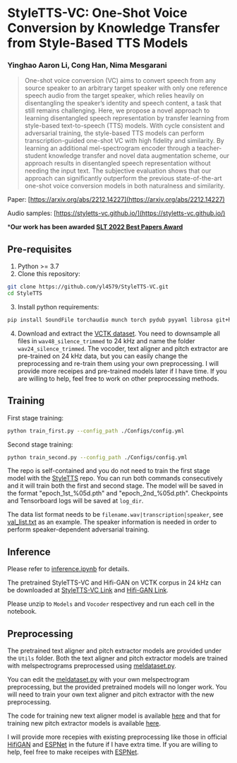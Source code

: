 # StyleTTS-VC: One-Shot Voice Conversion by Knowledge Transfer from Style-Based TTS Models

### Yinghao Aaron Li, Cong Han, Nima Mesgarani

> One-shot voice conversion (VC) aims to convert speech from any source speaker to an arbitrary target speaker with only one reference speech audio from the target speaker, which relies heavily on disentangling the speaker’s identity and speech content, a task that still remains challenging. Here, we propose a novel approach to learning disentangled speech representation by transfer learning from style-based text-to-speech (TTS) models. With cycle consistent and adversarial training, the style-based TTS models can perform transcription-guided one-shot VC with high fidelity and similarity. By learning an additional mel-spectrogram encoder through a teacher-student knowledge transfer and novel data augmentation scheme, our approach results in disentangled speech representation without needing the input text. The subjective evaluation shows that our approach can significantly outperform the previous state-of-the-art one-shot voice conversion models in both naturalness and similarity.

Paper: [https://arxiv.org/abs/2212.14227](https://arxiv.org/abs/2212.14227)

Audio samples: [https://styletts-vc.github.io/](https://styletts-vc.github.io/)

***Our work has been awarded [SLT 2022 Best Papers Award](https://slt2022.org/best-papers.php)**

## Pre-requisites
1. Python >= 3.7
2. Clone this repository:
```bash
git clone https://github.com/yl4579/StyleTTS-VC.git
cd StyleTTS
```
3. Install python requirements: 
```bash
pip install SoundFile torchaudio munch torch pydub pyyaml librosa git+https://github.com/resemble-ai/monotonic_align.git
```
4. Download and extract the [VCTK dataset](https://datashare.ed.ac.uk/handle/10283/3443). You need to downsample all files in `wav48_silence_trimmed` to 24 kHz and name the folder `wav24_silence_trimmed`. The vocoder, text aligner and pitch extractor are pre-trained on 24 kHz data, but you can easily change the preprocessing and re-train them using your own preprocessing. I will provide more receipes and pre-trained models later if I have time. If you are willing to help, feel free to work on other preprocessing methods. 

## Training
First stage training:
```bash
python train_first.py --config_path ./Configs/config.yml
```
Second stage training:
```bash
python train_second.py --config_path ./Configs/config.yml
```
The repo is self-contained and you do not need to train the first stage model with the [StyleTTS](https://github.com/yl4579/StyleTTS) repo. You can run both commands consecutively and it will train both the first and second stage. The model will be saved in the format "epoch_1st_%05d.pth" and "epoch_2nd_%05d.pth". Checkpoints and Tensorboard logs will be saved at `log_dir`. 

The data list format needs to be `filename.wav|transcription|speaker`, see [val_list.txt](https://github.com/yl4579/StyleTTS-VC/blob/main/Data/val_list.txt) as an example. The speaker information is needed in order to perform speaker-dependent adversarial training. 

## Inference

Please refer to [inference.ipynb](https://github.com/yl4579/StyleTTS-VC/blob/main/Demo/Inference.ipynb) for details. 

The pretrained StyleTTS-VC and Hifi-GAN on VCTK corpus in 24 kHz can be downloaded at [StyleTTS-VC Link](https://drive.google.com/file/d/1utX6tVGOceTlhpJf7gjdSRAo8LkKZjko/view?usp=sharing) and [Hifi-GAN Link](https://drive.google.com/file/d/1UUT-ZR6G7PtZwNShtsMYr35xALHGcwJ3/view?usp=sharing). 

Please unzip to `Models` and `Vocoder` respectivey and run each cell in the notebook. 

## Preprocessing

The pretrained text aligner and pitch extractor models are provided under the `Utils` folder. Both the text aligner and pitch extractor models are trained with melspectrograms preprocessed using [meldataset.py](https://github.com/yl4579/StyleTTS-VC/blob/main/meldataset.py). 

You can edit the [meldataset.py](https://github.com/yl4579/StyleTTS-VC/blob/main/meldataset.py) with your own melspectrogram preprocessing, but the provided pretrained models will no longer work. You will need to train your own text aligner and pitch extractor with the new preprocessing. 

The code for training new text aligner model is available [here](https://github.com/yl4579/AuxiliaryASR) and that for training new pitch extractor models is available [here](https://github.com/yl4579/PitchExtractor).

I will provide more recepies with existing preprocessing like those in official [HifiGAN](https://github.com/jik876/hifi-gan) and [ESPNet](https://github.com/espnet/espnet) in the future if I have extra time. If you are willing to help, feel free to make receipes with [ESPNet](https://github.com/espnet/espnet). 
